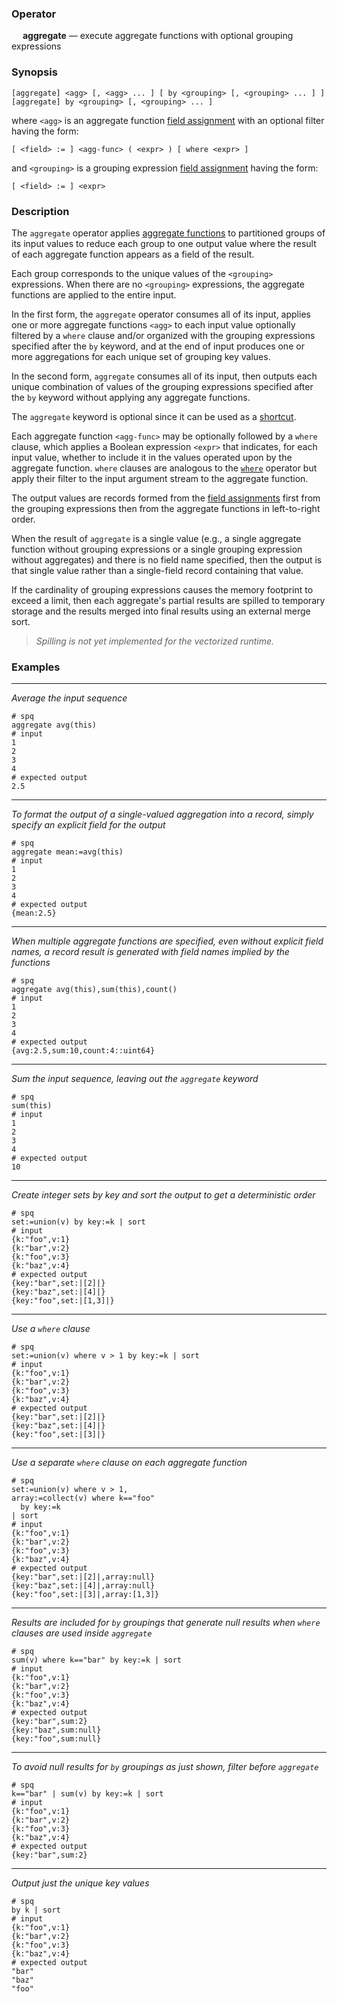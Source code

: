 ### Operator

&emsp; **aggregate** &mdash; execute aggregate functions with optional grouping expressions

### Synopsis

```
[aggregate] <agg> [, <agg> ... ] [ by <grouping> [, <grouping> ... ] ]
[aggregate] by <grouping> [, <grouping> ... ]
```
where `<agg>` is an aggregate function [field assignment](intro.md#field-assignment)
with an optional filter having the form:
```
[ <field> := ] <agg-func> ( <expr> ) [ where <expr> ]
```
and `<grouping>` is a grouping expression [field assignment](intro.md#field-assignment)
having the form:
```
[ <field> := ] <expr>
```

### Description

The `aggregate` operator applies
[aggregate functions](../aggregates/intro.md) to
partitioned groups of its input values to reduce each group to one output value
where the result of each aggregate function appears as a field of the result.

Each group corresponds to the unique values of the `<grouping>` expressions.
When there are no `<grouping>` expressions, the aggregate functions are applied
to the entire input.

In the first form, the `aggregate` operator consumes all of its input,
applies one or more aggregate functions `<agg>` to each input value
optionally filtered by a `where` clause and/or organized with the grouping
expressions specified after the `by` keyword, and at the end of input produces one
or more aggregations for each unique set of grouping key values.

In the second form, `aggregate` consumes all of its input, then outputs each
unique combination of values of the grouping expressions specified after the `by`
keyword without applying any aggregate functions.

The `aggregate` keyword is optional since it can be used as a
[shortcut](../shortcuts.md).

Each aggregate function `<agg-func>` may be optionally followed by a `where` clause,
which applies a Boolean expression `<expr>` that indicates, for each input value,
whether to include it in the values operated upon by the aggregate function.
`where` clauses are analogous
to the [`where`](where.md) operator but apply their filter to the input
argument stream to the aggregate function.

The output values are records formed from the [field assignments](intro.md#field-assignment)
first from the grouping expressions then from the aggregate functions
in left-to-right order.

When the result of `aggregate` is a single value (e.g., a single aggregate
function without grouping expressions or a single grouping expression without aggregates)
and there is no field name specified, then
the output is that single value rather than a single-field record
containing that value.

If the cardinality of grouping expressions causes the memory footprint to exceed
a limit, then each aggregate's partial results are spilled to temporary storage
and the results merged into final results using an external merge sort.

> _Spilling is not yet implemented for the vectorized runtime._

### Examples

---

_Average the input sequence_
```mdtest-spq
# spq
aggregate avg(this)
# input
1
2
3
4
# expected output
2.5
```

---

_To format the output of a single-valued aggregation into a record, simply specify
an explicit field for the output_
```mdtest-spq
# spq
aggregate mean:=avg(this)
# input
1
2
3
4
# expected output
{mean:2.5}
```

---

_When multiple aggregate functions are specified, even without explicit field names,
a record result is generated with field names implied by the functions_
```mdtest-spq
# spq
aggregate avg(this),sum(this),count()
# input
1
2
3
4
# expected output
{avg:2.5,sum:10,count:4::uint64}
```

---

_Sum the input sequence, leaving out the `aggregate` keyword_
```mdtest-spq
# spq
sum(this)
# input
1
2
3
4
# expected output
10
```

---

_Create integer sets by key and sort the output to get a deterministic order_
```mdtest-spq
# spq
set:=union(v) by key:=k | sort
# input
{k:"foo",v:1}
{k:"bar",v:2}
{k:"foo",v:3}
{k:"baz",v:4}
# expected output
{key:"bar",set:|[2]|}
{key:"baz",set:|[4]|}
{key:"foo",set:|[1,3]|}
```

---

_Use a `where` clause_
```mdtest-spq
# spq
set:=union(v) where v > 1 by key:=k | sort
# input
{k:"foo",v:1}
{k:"bar",v:2}
{k:"foo",v:3}
{k:"baz",v:4}
# expected output
{key:"bar",set:|[2]|}
{key:"baz",set:|[4]|}
{key:"foo",set:|[3]|}
```

---

_Use a separate `where` clause on each aggregate function_
```mdtest-spq
# spq
set:=union(v) where v > 1,
array:=collect(v) where k=="foo"
  by key:=k
| sort
# input
{k:"foo",v:1}
{k:"bar",v:2}
{k:"foo",v:3}
{k:"baz",v:4}
# expected output
{key:"bar",set:|[2]|,array:null}
{key:"baz",set:|[4]|,array:null}
{key:"foo",set:|[3]|,array:[1,3]}
```

---

_Results are included for `by` groupings that generate null results when `where`
clauses are used inside `aggregate`_
```mdtest-spq
# spq
sum(v) where k=="bar" by key:=k | sort
# input
{k:"foo",v:1}
{k:"bar",v:2}
{k:"foo",v:3}
{k:"baz",v:4}
# expected output
{key:"bar",sum:2}
{key:"baz",sum:null}
{key:"foo",sum:null}
```

---

_To avoid null results for `by` groupings as just shown, filter before `aggregate`_
```mdtest-spq
# spq
k=="bar" | sum(v) by key:=k | sort
# input
{k:"foo",v:1}
{k:"bar",v:2}
{k:"foo",v:3}
{k:"baz",v:4}
# expected output
{key:"bar",sum:2}
```

---

_Output just the unique key values_
```mdtest-spq
# spq
by k | sort
# input
{k:"foo",v:1}
{k:"bar",v:2}
{k:"foo",v:3}
{k:"baz",v:4}
# expected output
"bar"
"baz"
"foo"
```
